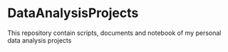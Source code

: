 # DataAnalysisProjects 
This repository contain scripts, documents and notebook of my personal data analysis projects 
